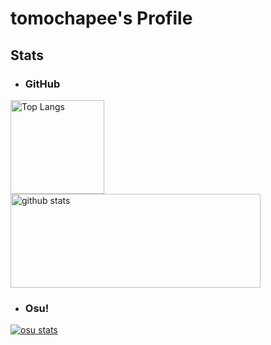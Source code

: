 # tomochapee's Profile

## Stats

- ### GitHub
<p align="left"> 
  <a href="https://github.com/anuraghazra/github-readme-stats">
    <img alt="Top Langs" height="150px" src="https://github-readme-stats.vercel.app/api/top-langs/?username=tomochapee12&layout=compact&count_private=true&show_icons=true&theme=merko" />
    <img alt="github stats" height="150px" width="400px" src="https://github-readme-stats.vercel.app/api?username=tomochapee12&count_private=true&show_icons=true&theme=merko" />
  </a>
</p>

- ### Osu!
<p align="left" > 
  <a href="https://github.com/solstice23/osu-stats-signature">
    <img alt="osu stats" src="https://osu-sig.vercel.app/card?user=tomochapee&mode=std&lang=en&blur=6&round_avatar=true&animation=true&hue=255" />
  </a>
</p>
